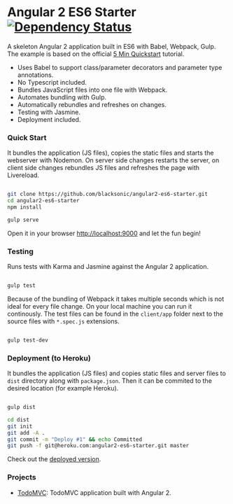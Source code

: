 # Angular 2 ES6 Starter [![Dependency Status](https://david-dm.org/blacksonic/angular2-es6-starter.svg)](https://david-dm.org/blacksonic/angular2-es6-starter)

A skeleton Angular 2 application built in ES6 with Babel, Webpack, Gulp.
The example is based on the official [5 Min Quickstart](https://angular.io/docs/ts/latest/quickstart.html) tutorial.

- Uses Babel to support class/parameter decorators and parameter type annotations.
- No Typescript included.
- Bundles JavaScript files into one file with Webpack.
- Automates bundling with Gulp.
- Automatically rebundles and refreshes on changes.
- Testing with Jasmine.
- Deployment included.

### Quick Start

It bundles the application (JS files), copies the static files and starts the webserver with Nodemon.
On server side changes restarts the server, on client side changes rebundles JS files and refreshes the page with Livereload.

```bash

git clone https://github.com/blacksonic/angular2-es6-starter.git
cd angular2-es6-starter
npm install

gulp serve

```

Open it in your browser [http://localhost:9000](http://localhost:9000) and let the fun begin!

### Testing

Runs tests with Karma and Jasmine against the Angular 2 application.

```bash

gulp test

```

Because of the bundling of Webpack it takes multiple seconds which is not ideal for every file change.
On your local machine you can run it continously.
The test files can be found in the ```client/app``` folder next to the source files with ```*.spec.js``` extensions.

```bash

gulp test-dev

```

### Deployment (to Heroku)

It bundles the application (JS files) and copies static files and server files to ```dist``` directory along with ```package.json```.
Then it can be commited to the desired location (for example Heroku).

```bash

gulp dist

cd dist
git init
git add -A .
git commit -m "Deploy #1" && echo Committed
git push -f git@heroku.com:angular2-es6-starter.git master

```

Check out the [deployed version](https://angular2-es6-starter.herokuapp.com/).

### Projects

- [TodoMVC](https://github.com/blacksonic/angular2-es6-todomvc): TodoMVC application built with Angular 2.
